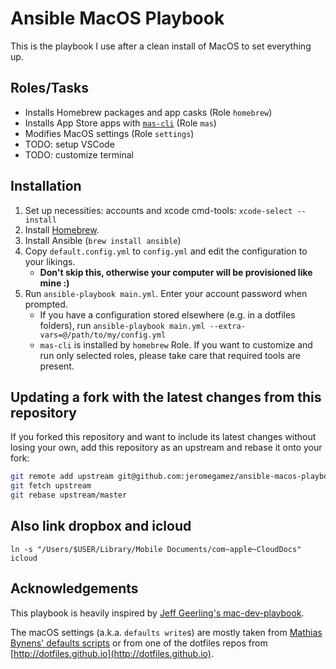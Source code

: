 # Ansible MacOS Playbook

This is the playbook I use after a clean install of MacOS to set everything up.

## Roles/Tasks

- Installs Homebrew packages and app casks (Role `homebrew`)
- Installs App Store apps with [`mas-cli`](https://github.com/mas-cli/mas) (Role `mas`)
- Modifies MacOS settings (Role `settings`)
- TODO: setup VSCode
- TODO: customize terminal

## Installation

1. Set up necessities: accounts and xcode cmd-tools: `xcode-select --install`
2. Install [Homebrew](https://brew.sh).
3. Install Ansible (`brew install ansible`)
4. Copy `default.config.yml` to `config.yml` and edit the configuration to your likings.
   - **Don't skip this, otherwise your computer will be provisioned like mine :)**
5. Run `ansible-playbook main.yml`. Enter your account password when prompted.
   - If you have a configuration stored elsewhere (e.g. in a dotfiles folders), run `ansible-playbook main.yml --extra-vars=@/path/to/my/config.yml`
   - `mas-cli` is installed by `homebrew` Role. If you want to customize and run only selected roles, please take care that required tools are present.

## Updating a fork with the latest changes from this repository

If you forked this repository and want to include its latest changes without losing your own,
add this repository as an upstream and rebase it onto your fork:

```bash
git remote add upstream git@github.com:jeromegamez/ansible-macos-playbook.git
git fetch upstream
git rebase upstream/master
```

## Also link dropbox and icloud
`ln -s "/Users/$USER/Library/Mobile Documents/com~apple~CloudDocs" icloud`

## Acknowledgements

This playbook is heavily inspired by
[Jeff Geerling's mac-dev-playbook](https://github.com/geerlingguy/mac-dev-playbook).

The macOS settings (a.k.a. `defaults write`s) are mostly taken from
[Mathias Bynens' defaults scripts](https://mths.be/macos) or from one of the
dotfiles repos from [http://dotfiles.github.io](http://dotfiles.github.io).
